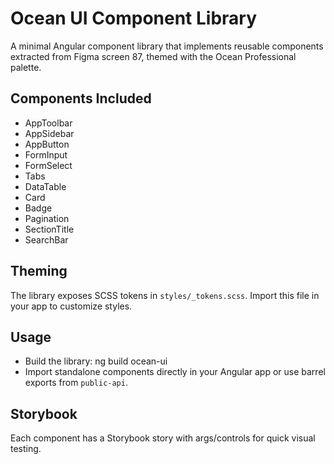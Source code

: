 # Ocean UI Component Library

A minimal Angular component library that implements reusable components extracted from Figma screen 87, themed with the Ocean Professional palette.

## Components Included
- AppToolbar
- AppSidebar
- AppButton
- FormInput
- FormSelect
- Tabs
- DataTable
- Card
- Badge
- Pagination
- SectionTitle
- SearchBar

## Theming
The library exposes SCSS tokens in `styles/_tokens.scss`. Import this file in your app to customize styles.

## Usage
- Build the library: ng build ocean-ui
- Import standalone components directly in your Angular app or use barrel exports from `public-api`.

## Storybook
Each component has a Storybook story with args/controls for quick visual testing.
